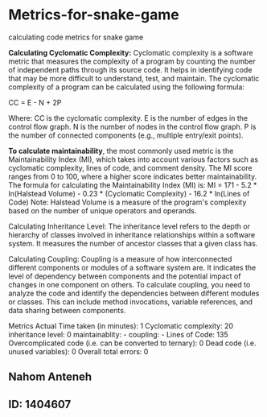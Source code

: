 # Metrics-for-snake-game
calculating code metrics for snake game

<strong>Calculating Cyclomatic Complexity:</strong>
Cyclomatic complexity is a software metric that measures the complexity of a program by counting the number of independent paths through its source code. It helps in identifying code that may be more difficult to understand, test, and maintain. The cyclomatic complexity of a program can be calculated using the following formula:

CC = E - N + 2P

Where:
CC is the cyclomatic complexity.
E is the number of edges in the control flow graph.
N is the number of nodes in the control flow graph.
P is the number of connected components (e.g., multiple entry/exit points).

<strong>To calculate maintainability</strong>, the most commonly used metric is the Maintainability Index (MI), which takes into account various factors such as cyclomatic complexity, lines of code, and comment density. The MI score ranges from 0 to 100, where a higher score indicates better maintainability.
The formula for calculating the Maintainability Index (MI) is:
MI = 171 - 5.2 * ln(Halstead Volume) - 0.23 * (Cyclomatic Complexity) - 16.2 * ln(Lines of Code)
Note: Halstead Volume is a measure of the program's complexity based on the number of unique operators and operands.

Calculating Inheritance Level:
The inheritance level refers to the depth or hierarchy of classes involved in inheritance relationships within a software system. It measures the number of ancestor classes that a given class has.

Calculating Coupling:
Coupling is a measure of how interconnected different components or modules of a software system are. It indicates the level of dependency between components and the potential impact of changes in one component on others.
To calculate coupling, you need to analyze the code and identify the dependencies between different modules or classes. This can include method invocations, variable references, and data sharing between components.

Metrics	Actual
Time taken (in minutes):	1
Cyclomatic complexity:	20
inheritance level:  0
maintainablity:  -
coupling:  -
Lines of Code:	135
Overcomplicated code (i.e. can be converted to ternary):	0
Dead code (i.e. unused variables):	0
Overall total errors:	0

<h2>Nahom Anteneh</h2>
<h2>ID: 1404607</h2>
